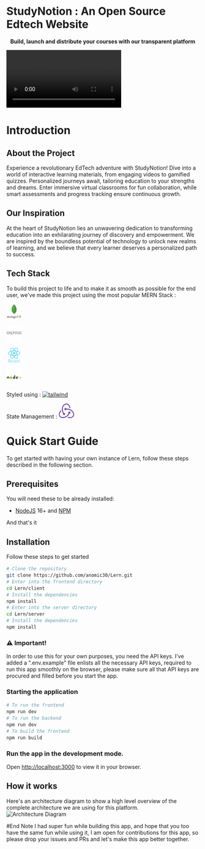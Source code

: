 # StudyNotion : An Open Source Edtech Website

<p align="center"><strong>Build, launch and distribute your courses with our transparent platform</strong></p>

<video controls autoplay  src="https://github.com/Navansh/studynotion-edtech-web/assets/21141664/b6277e5e-d448-4c68-ad12-5fb43bb5c968">
</video>


# Introduction

## About the Project
Experience a revolutionary EdTech adventure with StudyNotion! Dive into a world of interactive learning materials, from engaging videos to gamified quizzes. Personalized journeys await, tailoring education to your strengths and dreams. Enter immersive virtual classrooms for fun collaboration, while smart assessments and progress tracking ensure continuous growth.

## Our Inspiration
At the heart of StudyNotion lies an unwavering dedication to transforming education into an exhilarating journey of discovery and empowerment. We are inspired by the boundless potential of technology to unlock new realms of learning, and we believe that every learner deserves a personalized path to success.

## Tech Stack
To build this project to life and to make it as smooth as possible for the end user, we've made this project using the most popular MERN Stack :
<p align="center">
  
<!-- MongoDB -->
  
<a href="https://www.mongodb.com/" target="_blank" rel="noreferrer"> <img src="https://raw.githubusercontent.com/devicons/devicon/master/icons/mongodb/mongodb-original-wordmark.svg" alt="mongodb" width="40" height="40"/> </a>

<!-- Express -->
</a> <a href="https://expressjs.com" target="_blank" rel="noreferrer"> <img src="https://raw.githubusercontent.com/devicons/devicon/master/icons/express/express-original-wordmark.svg" alt="express" width="40" height="40"/> </a>

<a href="https://reactjs.org/" target="_blank" rel="noreferrer"> <img src="https://raw.githubusercontent.com/devicons/devicon/master/icons/react/react-original-wordmark.svg" alt="react" width="40" height="40"/> </a>

<a href="https://nodejs.org" target="_blank" rel="noreferrer"> <img src="https://raw.githubusercontent.com/devicons/devicon/master/icons/nodejs/nodejs-original-wordmark.svg" alt="nodejs" width="40" height="40"/> </a> 

</p>

Styled using : 
<a href="https://tailwindcss.com/" target="_blank" rel="noreferrer"> <img src="https://www.vectorlogo.zone/logos/tailwindcss/tailwindcss-icon.svg" alt="tailwind" width="40" height="40"/> </a>

State Management : 
<a href="https://redux.js.org" target="_blank" rel="noreferrer"> <img src="https://raw.githubusercontent.com/devicons/devicon/master/icons/redux/redux-original.svg" alt="redux" width="40" height="40"/> </a>


# Quick Start Guide

To get started with having your own instance of Lern, follow these steps described in the following section.

## Prerequisites

You will need these to be already installed:

- [NodeJS](https://nodejs.org/) 16+ and [NPM](https://npmjs.com/)

And that's it

## Installation

Follow these steps to get started


```bash
# Clone the repository
git clone https://github.com/anomic30/Lern.git
# Enter into the frontend directory
cd Lern/client
# Install the dependencies
npm install
# Enter into the server directory
cd Lern/server
# Install the dependencies
npm install
```
### ⚠️ Important!
In order to use this for your own purposes, you need the API keys.
I've added a ".env.example" file enlists all the necessary API keys, required to run this app smoothly on the browser, please make sure all that API keys are procured and filled before you start the app.

### Starting the application

```bash
# To run the frontend
npm run dev
# To run the backend
npm run dev
# To build the frontend
npm run build
```

### Run the app in the development mode.
Open [http://localhost:3000](http://localhost:3000) to view it in your browser.

## How it works
Here's an architecture diagram to show a high level overview of the complete architecture we are using for this platform.
<img src='https://github.com/Navansh/studynotion-edtech-web/assets/21141664/511bbd2a-84e4-4b7e-b453-dd679f71aa2b' alt='Architecture Diagram' />


#End Note
I had super fun while building this app, and hope that you too have the same fun while using it, I am open for contributions for this app, so please drop your issues and PRs and let's make this app better together.
